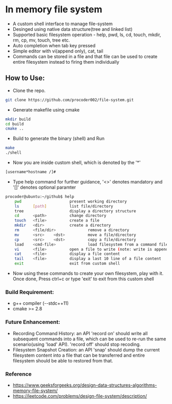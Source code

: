 # In memory file system

* A custom shell interface to manage file-system
* Desinged using native data structure(tree and linked list)
* Supported basic filesystem operation - help, pwd, ls, cd, touch, mkdir, rm, cp, mv, touch, tree etc.
* Auto completion when tab key pressed
* Simple editor with vi(append only), cat, tail
* Commands can be stored in a file and that file can be used to create entire filesystem instead to firing them individually


## How to Use:

*  Clone the repo.
```sh
git clone https://github.com/procoder002/file-system.git
```
* Generate makefile using cmake
```sh
mkdir build
cd build
cmake ..
```
* Build to generate the binary (shell) and Run
```sh
make
./shell
```
* Now you are inside custom shell, which is denoted by the '*'
```sh
[username*hostname /]#
```
* Type help command for further guidance, '<>' denotes mandatory and '[]' denotes optional paramter
```sh
procoder@ubuntu:~/github$ help
    pwd                     present working directory
    ls      [path]          list file/directory
    tree                    display a directory structure
    cd      <path>          change directory
    touch   <file>          create a file
    mkdir   <dir>           create a directory
    rm      <file/dir>              remove a directory
    mv      <src>    <dst>          move a file/directory
    cp      <src>    <dst>          copy a file/directory
    load    <cmd-file>              load filesystem from a command file input
    vi      <file>          open a file to write (note: write is append only)
    cat     <file>          display a file content
    tail    <file>          display a last 10 line of a file content
    exit                    exit from custom shell

```
  
* Now using these commands to create your own filesystem, play with it. Once done, Press ctrl+c or type 'exit' to exit from this custom shell

### Build Requirement:
* g++ compiler (--stdc++11)
* cmake >= 2.8


### Future Enhancement:
* Recording Command History: an API 'record on' should write all subsequent commands into a file, which can be used to re-run the same scenario(using 'load' API). 'record off' should stop recoding.
* Filesystem Snapshot Creation: an API 'snap' should dump the current filesystem content into a file that can be transferred and entire filesystem should be able to restored from that.

### Reference

* https://www.geeksforgeeks.org/design-data-structures-algorithms-memory-file-system/
* https://leetcode.com/problems/design-file-system/description/
